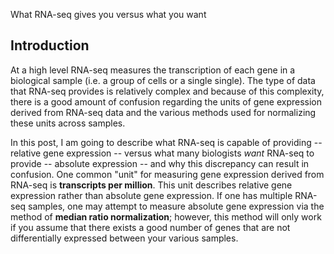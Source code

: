 What RNA-seq gives you versus what you want

Introduction
---------

At a high level RNA-seq measures the transcription of each gene in a biological sample (i.e. a group of cells or a single single).  The type of data that RNA-seq provides is relatively complex and because of this complexity, there is a good amount of confusion regarding the units of gene expression derived from RNA-seq data and the various methods used for normalizing these units across samples.

In this post, I am going to describe what RNA-seq is capable of providing -- relative gene expression -- versus what many biologists *want* RNA-seq to provide -- absolute expression -- and why this discrepancy can result in confusion. One common "unit" for measuring gene expression derived from RNA-seq is **transcripts per million**. This unit describes relative gene expression rather than absolute gene expression. If one has multiple RNA-seq samples, one may attempt to measure absolute gene expression via the method of **median ratio normalization**; however, this method will only work if you assume that there exists a good number of genes that are not differentially expressed between your various samples.






